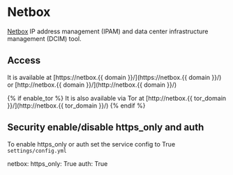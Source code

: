# Netbox

[Netbox](https://github.com/netbox-community/netbox) IP address management (IPAM) and data center infrastructure management (DCIM) tool.

## Access

It is available at [https://netbox.{{ domain }}/](https://netbox.{{ domain }}/) or [http://netbox.{{ domain }}/](http://netbox.{{ domain }}/)

{% if enable_tor %}
It is also available via Tor at [http://netbox.{{ tor_domain }}/](http://netbox.{{ tor_domain }}/)
{% endif %}

## Security enable/disable https_only and auth

To enable https_only or auth set the service config to True
`settings/config.yml`

netbox:
  https_only: True
  auth: True